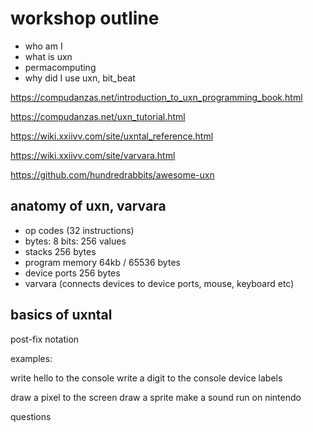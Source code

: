 # workshop outline

- who am I
- what is uxn
- permacomputing
- why did I use uxn, bit_beat


https://compudanzas.net/introduction_to_uxn_programming_book.html

https://compudanzas.net/uxn_tutorial.html

https://wiki.xxiivv.com/site/uxntal_reference.html

https://wiki.xxiivv.com/site/varvara.html

https://github.com/hundredrabbits/awesome-uxn


## anatomy of uxn, varvara

- op codes (32 instructions)
- bytes: 8 bits: 256 values
- stacks 256 bytes
- program memory 64kb / 65536 bytes
- device ports 256 bytes
- varvara (connects devices to device ports, mouse, keyboard etc)


## basics of uxntal

post-fix notation

examples:

write hello to the console
write a digit to the console
device labels

draw a pixel to the screen
draw a sprite
make a sound
run on nintendo

questions

